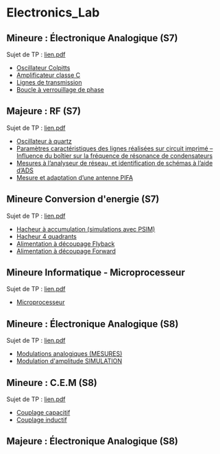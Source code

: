 # Electronics_Lab

## Mineure : Électronique Analogique (S7)
Sujet de TP : [lien.pdf](Sujets/S7%20Poly%20TP%202A%202023_2024.pdf)
- [Oscillateur Colpitts](S7_Mineure_Elec/2G2TP1_WEIDLE_LANFREDI_COLPITTS.pdf)
- [Amplificateur classe C](S7_Mineure_Elec/2G2TP1_WEIDLE_LANFREDI_AmplificateurClasseC.pdf)
- [Lignes de transmission](S7_Mineure_Elec/2G2TP1_WEIDLE_LANFREDI_Ligne_de_Transmission.pdf)
- [Boucle à verrouillage de phase](S7_Mineure_Elec/2G2TP1_WEIDLE_LANFREDI_BOUCLE-A-VERROUILLAGE-DE-PHASE.pdf)

## Majeure : RF (S7)
Sujet de TP : [lien.pdf](Sujets/Poly%20TP%20RF%202022%202023.pdf)
- [Oscillateur à quartz](S7_Majeure_Elec/2G2TP1_WEIDLE_LANFREDI_OscillateurQuartz.pdf)
- [Paramètres caractéristiques des lignes réalisées sur circuit imprimé – Influence du boîtier sur la fréquence de résonance de condensateurs](S7_Majeure_Elec/2G2TP1_WEIDLE_LANFREDI_Paramètres_des_lignes.pdf)
- [Mesures à l’analyseur de réseau, et identification de schémas à l’aide d’ADS](S7_Majeure_Elec/2G2TP1_WEIDLE_LANFREDI_Mesures_analyseur_réseau_et_identification.pdf)
- [Mesure et adaptation d’une antenne PIFA](S7_Majeure_Elec/2G2TP1_WEIDLE_LANFREDI_Antenne_PIFA.pdf)

## Mineure Conversion d'energie (S7)
Sujet de TP : [lien.pdf](Sujets/TP_Complet1234_Conv2emAnnee_2020.pdf)
- [Hacheur à accumulation (simulations avec PSIM)](S7_Mineure_CE/2G2TP1_WEIDLE_LANFREDI_PSIM.pdf)
- [Hacheur 4 quadrants](S7_Mineure_CE/2G2TP1_WEIDLE_LANFREDI_H4Q.pdf)
- [Alimentation à découpage Flyback ](S7_Mineure_CE/2G2TP1_WEIDLE_LANFREDI_FLYBACK.pdf)
- [Alimentation à découpage Forward](S7_Mineure_CE/2G2TP1_WEIDLE_LANFREDI_FORWARD.pdf)

## Mineure Informatique - Microprocesseur
Sujet de TP : [lien.pdf](Sujets/LAB_Micro2_2023-2024_v03_EN.pdf)
- [Microprocesseur](S7_Mineure_Info/2G2TP1_TP4_MICROP_WEIDLE_LANFREDI.pdf)


## Mineure : Électronique Analogique (S8)
Sujet de TP : [lien.pdf](Sujets/S7-Poly-TP-2A-2023_2024.pdf)
- [Modulations analogiques (MESURES)]()
- [Modulation d'amplitude SIMULATION](S8_Mineure_Elec/2G3TP5_TP2_WEIDLE_LANFREDI_SIMULATION_RFID.pdf)

## Mineure : C.E.M (S8)
Sujet de TP : [lien.pdf](Sujets/S7-Poly-TP-2A-2023_2024.pdf)
- [Couplage capacitif](S8_Mineure_CEM/2G3TP5_TP1_WEIFLE_LANFREDI.pdf)
- [Couplage inductif](S8_Mineure_CEM/2G3TP5_TP2_WEIFLE_LANFREDI.pdf)
## Majeure : Électronique Analogique (S8)


